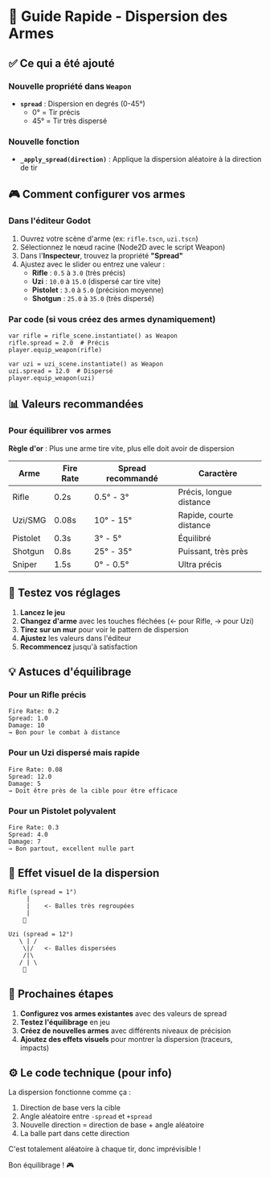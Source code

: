 # 🎯 Guide Rapide - Dispersion des Armes

## ✅ Ce qui a été ajouté

### Nouvelle propriété dans `Weapon`
- **`spread`** : Dispersion en degrés (0-45°)
  - 0° = Tir précis
  - 45° = Tir très dispersé

### Nouvelle fonction
- **`_apply_spread(direction)`** : Applique la dispersion aléatoire à la direction de tir

## 🎮 Comment configurer vos armes

### Dans l'éditeur Godot

1. Ouvrez votre scène d'arme (ex: `rifle.tscn`, `uzi.tscn`)
2. Sélectionnez le nœud racine (Node2D avec le script Weapon)
3. Dans l'**Inspecteur**, trouvez la propriété **"Spread"**
4. Ajustez avec le slider ou entrez une valeur :
   - **Rifle** : `0.5` à `3.0` (très précis)
   - **Uzi** : `10.0` à `15.0` (dispersé car tire vite)
   - **Pistolet** : `3.0` à `5.0` (précision moyenne)
   - **Shotgun** : `25.0` à `35.0` (très dispersé)

### Par code (si vous créez des armes dynamiquement)

```gdscript
var rifle = rifle_scene.instantiate() as Weapon
rifle.spread = 2.0  # Précis
player.equip_weapon(rifle)

var uzi = uzi_scene.instantiate() as Weapon
uzi.spread = 12.0  # Dispersé
player.equip_weapon(uzi)
```

## 📊 Valeurs recommandées

### Pour équilibrer vos armes

**Règle d'or** : Plus une arme tire vite, plus elle doit avoir de dispersion

| Arme | Fire Rate | Spread recommandé | Caractère |
|------|-----------|-------------------|-----------|
| Rifle | 0.2s | 0.5° - 3° | Précis, longue distance |
| Uzi/SMG | 0.08s | 10° - 15° | Rapide, courte distance |
| Pistolet | 0.3s | 3° - 5° | Équilibré |
| Shotgun | 0.8s | 25° - 35° | Puissant, très près |
| Sniper | 1.5s | 0° - 0.5° | Ultra précis |

## 🔧 Testez vos réglages

1. **Lancez le jeu**
2. **Changez d'arme** avec les touches fléchées (← pour Rifle, → pour Uzi)
3. **Tirez sur un mur** pour voir le pattern de dispersion
4. **Ajustez** les valeurs dans l'éditeur
5. **Recommencez** jusqu'à satisfaction

## 💡 Astuces d'équilibrage

### Pour un Rifle précis
```
Fire Rate: 0.2
Spread: 1.0
Damage: 10
→ Bon pour le combat à distance
```

### Pour un Uzi dispersé mais rapide
```
Fire Rate: 0.08
Spread: 12.0
Damage: 5
→ Doit être près de la cible pour être efficace
```

### Pour un Pistolet polyvalent
```
Fire Rate: 0.3
Spread: 4.0
Damage: 7
→ Bon partout, excellent nulle part
```

## 🎯 Effet visuel de la dispersion

```
Rifle (spread = 1°)
     |
     |    <- Balles très regroupées
     |
    🎯

Uzi (spread = 12°)
   \ | /
    \|/   <- Balles dispersées
    /|\
   / | \
    🎯
```

## 🚀 Prochaines étapes

1. **Configurez vos armes existantes** avec des valeurs de spread
2. **Testez l'équilibrage** en jeu
3. **Créez de nouvelles armes** avec différents niveaux de précision
4. **Ajoutez des effets visuels** pour montrer la dispersion (traceurs, impacts)

## ⚙️ Le code technique (pour info)

La dispersion fonctionne comme ça :
1. Direction de base vers la cible
2. Angle aléatoire entre `-spread` et `+spread`
3. Nouvelle direction = direction de base + angle aléatoire
4. La balle part dans cette direction

C'est totalement aléatoire à chaque tir, donc imprévisible !

Bon équilibrage ! 🎮
